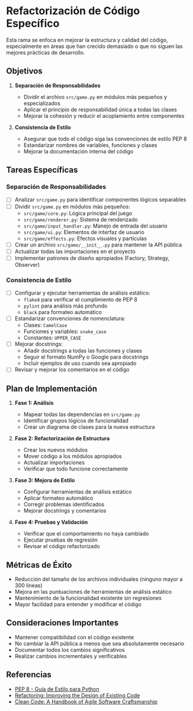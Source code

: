 # Refactorización de Código Específico

Esta rama se enfoca en mejorar la estructura y calidad del código, especialmente en áreas que han crecido demasiado o que no siguen las mejores prácticas de desarrollo.

## Objetivos

1. **Separación de Responsabilidades**
   - Dividir el archivo `src/game.py` en módulos más pequeños y especializados
   - Aplicar el principio de responsabilidad única a todas las clases
   - Mejorar la cohesión y reducir el acoplamiento entre componentes

2. **Consistencia de Estilo**
   - Asegurar que todo el código siga las convenciones de estilo PEP 8
   - Estandarizar nombres de variables, funciones y clases
   - Mejorar la documentación interna del código

## Tareas Específicas

### Separación de Responsabilidades

- [ ] Analizar `src/game.py` para identificar componentes lógicos separables
- [ ] Dividir `src/game.py` en módulos más pequeños:
  - `src/game/core.py`: Lógica principal del juego
  - `src/game/renderer.py`: Sistema de renderizado
  - `src/game/input_handler.py`: Manejo de entrada del usuario
  - `src/game/ui.py`: Elementos de interfaz de usuario
  - `src/game/effects.py`: Efectos visuales y partículas
- [ ] Crear un archivo `src/game/__init__.py` para mantener la API pública
- [ ] Actualizar todas las importaciones en el proyecto
- [ ] Implementar patrones de diseño apropiados (Factory, Strategy, Observer)

### Consistencia de Estilo

- [ ] Configurar y ejecutar herramientas de análisis estático:
  - `flake8` para verificar el cumplimiento de PEP 8
  - `pylint` para análisis más profundo
  - `black` para formateo automático
- [ ] Estandarizar convenciones de nomenclatura:
  - Clases: `CamelCase`
  - Funciones y variables: `snake_case`
  - Constantes: `UPPER_CASE`
- [ ] Mejorar docstrings:
  - Añadir docstrings a todas las funciones y clases
  - Seguir el formato NumPy o Google para docstrings
  - Incluir ejemplos de uso cuando sea apropiado
- [ ] Revisar y mejorar los comentarios en el código

## Plan de Implementación

1. **Fase 1: Análisis**
   - Mapear todas las dependencias en `src/game.py`
   - Identificar grupos lógicos de funcionalidad
   - Crear un diagrama de clases para la nueva estructura

2. **Fase 2: Refactorización de Estructura**
   - Crear los nuevos módulos
   - Mover código a los módulos apropiados
   - Actualizar importaciones
   - Verificar que todo funcione correctamente

3. **Fase 3: Mejora de Estilo**
   - Configurar herramientas de análisis estático
   - Aplicar formateo automático
   - Corregir problemas identificados
   - Mejorar docstrings y comentarios

4. **Fase 4: Pruebas y Validación**
   - Verificar que el comportamiento no haya cambiado
   - Ejecutar pruebas de regresión
   - Revisar el código refactorizado

## Métricas de Éxito

- Reducción del tamaño de los archivos individuales (ninguno mayor a 300 líneas)
- Mejora en las puntuaciones de herramientas de análisis estático
- Mantenimiento de la funcionalidad existente sin regresiones
- Mayor facilidad para entender y modificar el código

## Consideraciones Importantes

- Mantener compatibilidad con el código existente
- No cambiar la API pública a menos que sea absolutamente necesario
- Documentar todos los cambios significativos
- Realizar cambios incrementales y verificables

## Referencias

- [PEP 8 - Guía de Estilo para Python](https://www.python.org/dev/peps/pep-0008/)
- [Refactoring: Improving the Design of Existing Code](https://refactoring.com/)
- [Clean Code: A Handbook of Agile Software Craftsmanship](https://www.oreilly.com/library/view/clean-code-a/9780136083238/)
